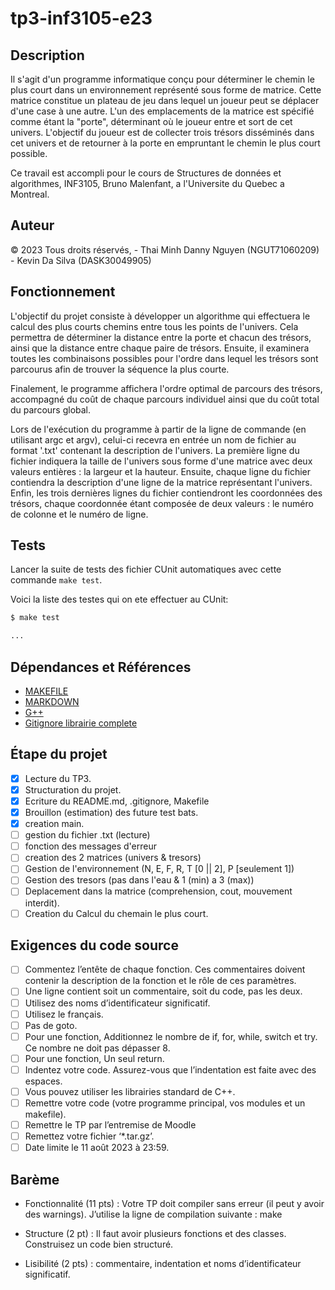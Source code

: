 # tp3-inf3105-e23

## Description

Il s'agit d'un programme informatique conçu pour déterminer le chemin le plus court dans un environnement représenté sous forme de matrice. Cette matrice constitue un plateau de jeu dans lequel un joueur peut se déplacer d'une case à une autre. L'un des emplacements de la matrice est spécifié comme étant la "porte", déterminant où le joueur entre et sort de cet univers. L'objectif du joueur est de collecter trois trésors disséminés dans cet univers et de retourner à la porte en empruntant le chemin le plus court possible.

Ce travail est accompli pour le cours de Structures de données et algorithmes, INF3105,
Bruno Malenfant, a l'Universite du Quebec a Montreal.

## Auteur

© 2023 Tous droits réservés, 
    - Thai Minh Danny Nguyen (NGUT71060209)
    - Kevin Da Silva (DASK30049905)

## Fonctionnement

L'objectif du projet consiste à développer un algorithme qui effectuera le calcul des plus courts chemins entre tous les points de l'univers. Cela permettra de déterminer la distance entre la porte et chacun des trésors, ainsi que la distance entre chaque paire de trésors. Ensuite, il examinera toutes les combinaisons possibles pour l'ordre dans lequel les trésors sont parcourus afin de trouver la séquence la plus courte.

Finalement, le programme affichera l'ordre optimal de parcours des trésors, accompagné du coût de chaque parcours individuel ainsi que du coût total du parcours global.

Lors de l'exécution du programme à partir de la ligne de commande (en utilisant argc et argv), celui-ci recevra en entrée un nom de fichier au format '.txt' contenant la description de l'univers. La première ligne du fichier indiquera la taille de l'univers sous forme d'une matrice avec deux valeurs entières : la largeur et la hauteur. Ensuite, chaque ligne du fichier contiendra la description d'une ligne de la matrice représentant l'univers. Enfin, les trois dernières lignes du fichier contiendront les coordonnées des trésors, chaque coordonnée étant composée de deux valeurs : le numéro de colonne et le numéro de ligne.

## Tests

Lancer la suite de tests des fichier CUnit automatiques avec cette commande `make test`.

Voici la liste des testes qui on ete effectuer au CUnit:

```sh
$ make test

...

```

## Dépendances et Références

* [MAKEFILE](https://www.gnu.org/software/make/)
* [MARKDOWN](https://learn.microsoft.com/en-us/contribute/markdown-reference)
* [G++](https://gcc.gnu.org/)
* [Gitignore librairie complete](https://github.com/github/gitignore)

## Étape du projet

* [X] Lecture du TP3.
* [X] Structuration du projet.
* [X] Ecriture du README.md, .gitignore, Makefile
* [X] Brouillon (estimation) des future test bats.
* [X] creation main.
* [ ] gestion du fichier .txt (lecture)
* [ ] fonction des messages d'erreur
* [ ] creation des 2 matrices (univers & tresors)
* [ ] Gestion de l'environnement (N, E, F, R, T [0 || 2], P [seulement 1])
* [ ] Gestion des tresors (pas dans l'eau & 1 (min) a 3 (max))
* [ ] Deplacement dans la matrice (comprehension, cout, mouvement interdit).
* [ ] Creation du Calcul du chemain le plus court.

## Exigences du code source

* [ ] Commentez l’entête de chaque fonction. Ces commentaires doivent contenir la description de la fonction et le rôle de ces paramètres.
* [ ] Une ligne contient soit un commentaire, soit du code, pas les deux.
* [ ] Utilisez des noms d’identificateur significatif.
* [ ] Utilisez le français.
* [ ] Pas de goto.
* [ ] Pour une fonction, Additionnez le nombre de if, for, while, switch et try. Ce nombre ne doit pas dépasser 8.
* [ ] Pour une fonction, Un seul return.
* [ ] Indentez votre code. Assurez-vous que l’indentation est faite avec des espaces.
* [ ] Vous pouvez utiliser les librairies standard de C++.
* [ ] Remettre votre code (votre programme principal, vos modules et un makefile).
* [ ] Remettre le TP par l’entremise de Moodle
* [ ] Remettez votre fichier ‘*.tar.gz’.
* [ ] Date limite le 11 août 2023 à 23:59.

## Barème

- Fonctionnalité (11 pts) : Votre TP doit compiler sans erreur (il peut y avoir des warnings). J’utilise la ligne de compilation suivante : make

- Structure (2 pt) : Il faut avoir plusieurs fonctions et des classes. Construisez un code bien structuré.

- Lisibilité (2 pts) : commentaire, indentation et noms d’identificateur significatif.